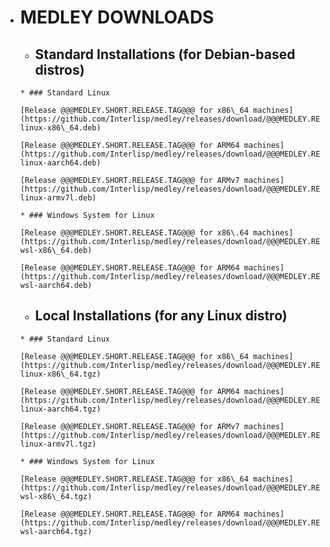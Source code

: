 *    # MEDLEY DOWNLOADS
 
     *    ## Standard Installations (for Debian-based distros)

         * ### Standard Linux

         [Release @@@MEDLEY.SHORT.RELEASE.TAG@@@ for x86\_64 machines](https://github.com/Interlisp/medley/releases/download/@@@MEDLEY.RELEASE.TAG@@@/@@@FULL.RELEASE.TAG@@@-linux-x86\_64.deb)

         [Release @@@MEDLEY.SHORT.RELEASE.TAG@@@ for ARM64 machines](https://github.com/Interlisp/medley/releases/download/@@@MEDLEY.RELEASE.TAG@@@/@@@FULL.RELEASE.TAG@@@-linux-aarch64.deb)

         [Release @@@MEDLEY.SHORT.RELEASE.TAG@@@ for ARMv7 machines](https://github.com/Interlisp/medley/releases/download/@@@MEDLEY.RELEASE.TAG@@@/@@@FULL.RELEASE.TAG@@@-linux-armv7l.deb)

         * ### Windows System for Linux

         [Release @@@MEDLEY.SHORT.RELEASE.TAG@@@ for x86\.64 machines](https://github.com/Interlisp/medley/releases/download/@@@MEDLEY.RELEASE.TAG@@@/@@@FULL.RELEASE.TAG@@@-wsl-x86\_64.deb)

         [Release @@@MEDLEY.SHORT.RELEASE.TAG@@@ for ARM64 machines](https://github.com/Interlisp/medley/releases/download/@@@MEDLEY.RELEASE.TAG@@@/@@@FULL.RELEASE.TAG@@@-wsl-aarch64.deb)

     *    ## Local Installations (for any Linux distro)

         * ### Standard Linux

         [Release @@@MEDLEY.SHORT.RELEASE.TAG@@@ for x86\_64 machines](https://github.com/Interlisp/medley/releases/download/@@@MEDLEY.RELEASE.TAG@@@/@@@FULL.RELEASE.TAG@@@-linux-x86\_64.tgz)

         [Release @@@MEDLEY.SHORT.RELEASE.TAG@@@ for ARM64 machines](https://github.com/Interlisp/medley/releases/download/@@@MEDLEY.RELEASE.TAG@@@/@@@FULL.RELEASE.TAG@@@-linux-aarch64.tgz)

         [Release @@@MEDLEY.SHORT.RELEASE.TAG@@@ for ARMv7 machines](https://github.com/Interlisp/medley/releases/download/@@@MEDLEY.RELEASE.TAG@@@/@@@FULL.RELEASE.TAG@@@-linux-armv7l.tgz)

         * ### Windows System for Linux

         [Release @@@MEDLEY.SHORT.RELEASE.TAG@@@ for x86\_64 machines](https://github.com/Interlisp/medley/releases/download/@@@MEDLEY.RELEASE.TAG@@@/@@@FULL.RELEASE.TAG@@@-wsl-x86\_64.tgz)

         [Release @@@MEDLEY.SHORT.RELEASE.TAG@@@ for ARM64 machines](https://github.com/Interlisp/medley/releases/download/@@@MEDLEY.RELEASE.TAG@@@/@@@FULL.RELEASE.TAG@@@-wsl-aarch64.tgz)








